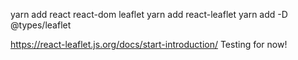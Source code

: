 yarn add react react-dom leaflet
yarn add react-leaflet
yarn add -D @types/leaflet

https://react-leaflet.js.org/docs/start-introduction/
Testing for now!